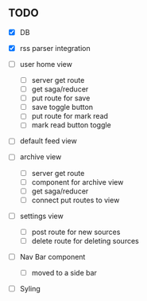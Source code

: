 
## TODO

- [x] DB

- [x] rss parser integration

- [ ] user home view
    - [ ] server get route
    - [ ] get saga/reducer
    - [ ] put route for save
    - [ ] save toggle button
    - [ ] put route for mark read
    - [ ] mark read button toggle

- [ ] default feed view

- [ ] archive view
    - [ ] server get route
    - [ ] component for archive view 
    - [ ] get saga/reducer
    - [ ] connect put routes to view

- [ ] settings view
    - [ ] post route for new sources 
    - [ ] delete route for deleting sources

- [ ] Nav Bar component
    - [ ] moved to a side bar

- [ ] Syling 
